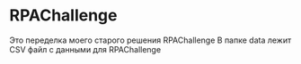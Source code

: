 # RPAChallenge

Это переделка моего старого решения RPAChallenge
В папке data лежит CSV файл с данными для RPAChallenge
